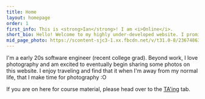 ```yaml
---
title: Home
layout: homepage
order: 1
first_info: This is <strong>Ian</strong>! I am <i>Online</i>.
short_bio: Hello! Welcome to my highly under-developed website. I promised I would make this while I was studying abroad, but a case of travelling and exploring overtook me. I currently have an outdated <a href="https://sites.google.com/site/ianrodney/">Google Sites</a> and also a slightly less outdated <a href="https://www.flickr.com/photos/ijracesvt">flickr</a>, which is ALSO linked from my Google Sites.
mid_page_photo: https://scontent-sjc3-1.xx.fbcdn.net/v/t31.0-8/23674863_1793747350918420_1799877496635038837_o.jpg?_nc_cat=106&_nc_sid=19026a&_nc_ohc=GSPfGoht70kAX8i-hpO&_nc_ht=scontent-sjc3-1.xx&oh=6018818c23d566957db9cea956fd512a&oe=5EFAD8B2
---
```


I'm a early 20s software engineer (recent college grad). Beyond work, I love photography and am excited to eventually begin sharing some photos on this website. I enjoy traveling and find that it when I'm away from my normal life, that I make time for photography :O

If you are on here for course material, please head over to the [TA'ing](classes.html) tab.
